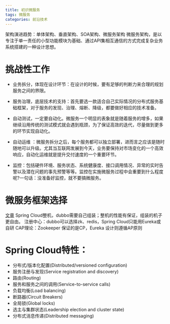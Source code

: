 ```yaml
---
title: 初识微服务
tags: 微服务
categories: 前沿技术
---
```


架构演进趋势：单体架构、垂直架构、SOA架构、微服务架构
微服务架构，是以专注于单一责任的小型功能模块为基础、通过API集相互通信的方式完成复杂业务系统搭建的一种设计思想。
<!-- more -->
# 挑战性工作
* 业务拆分，体现在设计环节：在设计的时候，要有足够的判断力来合理的规划服务之间的界限。

* 服务治理，底层技术的支持：首先要选一款适合自己实际情况的分布式服务基础框架，对于服务的发现、治理、熔断、降级，都要做好相应的技术准备。

* 自动测试，一定要自动化。微服务一个明显的表象就是随着服务的增多，如果继续沿用传统的测试模式就会遇到瓶颈，为了保证高效的迭代，尽量做到更多的环节实现自动化。

* 自动运维 ：微服务拆分之后，每个服务都可以独立部署，进而言之应该是随时随地可以升级。尤其当互联网发展到今天，业务要保持对市场变化的一个高效响应，自动化运维就是提升交付速度的一个重要环节。

* 监控：包括硬件环境、服务状态、系统健康度、接口调用情况、异常的实时告警以及潜在问题的事先预警等等。监控在实施微服务过程中会重要到什么程度呢?一句话：没准备好监控，就不要搞微服务。

# 微服务框架选择
[文章](https://blog.csdn.net/u010664947/article/details/80007767)
Spring Cloud整机，dubbo需要自己组装；整机的性能有保证，组装的机子更自由。
注册中心：dubbo可以选择zk、redis，Spring Cloud只能用Eureka或自研
CAP理论：Zookeeper 保证的是CP，Eureka 设计则遵循AP原则

# Spring Cloud特性：
* 分布式/版本化配置(Distributed/versioned configuration)
* 服务注册与发现(Service registration and discovery)
* 路由(Routing)
* 服务和服务之间的调用(Service-to-service calls)
* 负载均衡(Load balancing)
* 断路器(Circuit Breakers)
* 全局锁(Global locks)
* 选主与集群状态(Leadership election and cluster state)
* 分布式消息传递(Distributed messaging)
